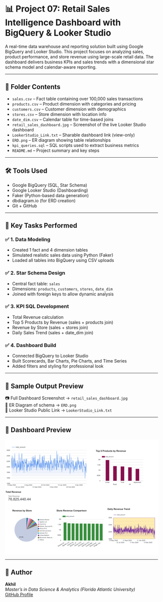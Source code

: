 # 📊 Project 07: Retail Sales Intelligence Dashboard with BigQuery & Looker Studio

A real-time data warehouse and reporting solution built using Google BigQuery and Looker Studio. This project focuses on analyzing sales, product performance, and store revenue using large-scale retail data. The dashboard delivers business KPIs and sales trends with a dimensional star schema model and calendar-aware reporting.

---

## 📂 Folder Contents

- `sales.csv` – Fact table containing over 100,000 sales transactions
- `products.csv` – Product dimension with categories and pricing
- `customers.csv` – Customer dimension with demographics
- `stores.csv` – Store dimension with location info
- `date_dim.csv` – Calendar table for time-based joins
- `retail_sales_dashboard.jpg` – Screenshot of the live Looker Studio dashboard
- `LookerStudio_Link.txt` – Sharable dashboard link (view-only)
- `ERD.png` – ER diagram showing table relationships
- `kpi_queries.sql` – SQL scripts used to extract business metrics
- `README.md` – Project summary and key steps

---

## 🛠️ Tools Used

- Google BigQuery (SQL, Star Schema)
- Google Looker Studio (Dashboarding)
- Faker (Python-based data generation)
- dbdiagram.io (for ERD creation)
- Git + GitHub

---

## 📌 Key Tasks Performed

### ✅ 1. Data Modeling
- Created 1 fact and 4 dimension tables
- Simulated realistic sales data using Python (Faker)
- Loaded all tables into BigQuery using CSV uploads

### ✅ 2. Star Schema Design
- Central fact table: `sales`
- Dimensions: `products`, `customers`, `stores`, `date_dim`
- Joined with foreign keys to allow dynamic analysis

### ✅ 3. KPI SQL Development
- Total Revenue calculation
- Top 5 Products by Revenue (sales + products join)
- Revenue by Store (sales + stores join)
- Daily Sales Trend (sales + date_dim join)

### ✅ 4. Dashboard Build
- Connected BigQuery to Looker Studio
- Built Scorecards, Bar Charts, Pie Charts, and Time Series
- Added filters and styling for professional look

---

## 📸 Sample Output Preview

📷 Full Dashboard Screenshot → `retail_sales_dashboard.jpg`  
📐 ER Diagram of schema → `ERD.png`  
🔗 Looker Studio Public Link → `LookerStudio_Link.txt`

---
## 📸 Dashboard Preview

![Retail Dashboard](Dashboard/retail_sales_dashboard.jpg)

---

## 🙌 Author

**Akhil**  
*Master’s in Data Science & Analytics (Florida Atlantic University)*  
[GitHub Profile](https://github.com/akhil0404-tech)

